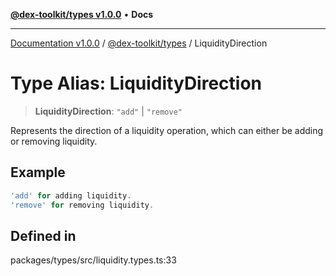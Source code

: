 [**@dex-toolkit/types v1.0.0**](../README.md) • **Docs**

***

[Documentation v1.0.0](../../../packages.md) / [@dex-toolkit/types](../README.md) / LiquidityDirection

# Type Alias: LiquidityDirection

> **LiquidityDirection**: `"add"` \| `"remove"`

Represents the direction of a liquidity operation, which can either be adding or removing liquidity.

## Example

```ts
'add' for adding liquidity.
'remove' for removing liquidity.
```

## Defined in

packages/types/src/liquidity.types.ts:33
